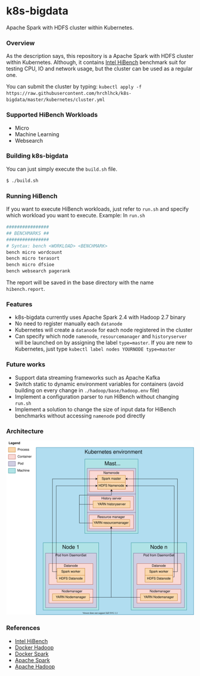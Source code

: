 # k8s-bigdata
Apache Spark with HDFS cluster within Kubernetes.

### Overview
As the description says, this repository is a Apache Spark with HDFS cluster within Kubernetes. Although, it contains [Intel HiBench](https://github.com/Intel-bigdata/HiBench) benchmark suit for testing CPU, IO and network usage, but the cluster can be used as a regular one. 

You can submit the cluster by typing: `kubectl apply -f https://raw.githubusercontent.com/hrchlhck/k8s-bigdata/master/kubernetes/cluster.yml`

### Supported HiBench Workloads
- Micro
- Machine Learning
- Websearch

### Building k8s-bigdata
You can just simply execute the `build.sh` file.
```sh
$ ./build.sh
```

### Running HiBench
If you want to execute HiBench workloads, just refer to `run.sh` and specify which workload you want to execute. Example:
In `run.sh`
```sh
################
## BENCHMARKS ##
################
# Syntax: bench <WORKLOAD> <BENCHMARK>
bench micro wordcount
bench micro terasort
bench micro dfsioe
bench websearch pagerank
```
The report will be saved in the base directory with the name `hibench.report`.

### Features
- k8s-bigdata currently uses Apache Spark 2.4 with Hadoop 2.7 binary
- No need to register manually each `datanode`
- Kubernetes will create a `datanode` for each node registered in the cluster
- Can specify which node `namenode`, `resourcemanager` and `historyserver` will be launched on by assigning the label `type=master`. If you are new to Kubernetes, just type `kubectl label nodes YOURNODE type=master`

### Future works
- Support data streaming frameworks such as Apache Kafka
- Switch static to dynamic environment variables for containers (avoid building on every change in `./hadoop/base/hadoop.env` file)
- Implement a configuration parser to run HiBench without changing `run.sh` 
- Implement a solution to change the size of input data for HiBench benchmarks without accessing `namenode` pod directly

### Architecture
![Alt text](./doc/k8s-bigdata-architecture.svg)

### References
- [Intel HiBench](https://github.com/Intel-bigdata/HiBench#hibench-suite-)
- [Docker Hadoop](https://github.com/big-data-europe/docker-hadoop)
- [Docker Spark](https://github.com/big-data-europe/docker-spark)
- [Apache Spark](https://spark.apache.org/)
- [Apache Hadoop](https://hadoop.apache.org/)
